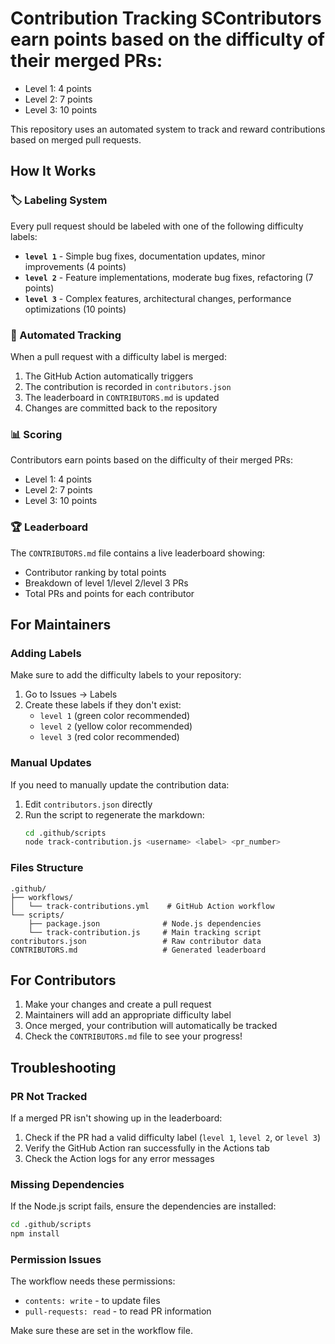 # Contribution Tracking S**Contributors earn points based on the difficulty of their merged PRs:**

- Level 1: 4 points
- Level 2: 7 points
- Level 3: 10 points

This repository uses an automated system to track and reward contributions based on merged pull requests.

## How It Works

### 🏷️ Labeling System

Every pull request should be labeled with one of the following difficulty labels:

- **`level 1`** - Simple bug fixes, documentation updates, minor improvements (4 points)
- **`level 2`** - Feature implementations, moderate bug fixes, refactoring (7 points)  
- **`level 3`** - Complex features, architectural changes, performance optimizations (10 points)

### 🤖 Automated Tracking

When a pull request with a difficulty label is merged:

1. The GitHub Action automatically triggers
2. The contribution is recorded in `contributors.json`
3. The leaderboard in `CONTRIBUTORS.md` is updated
4. Changes are committed back to the repository

### 📊 Scoring

Contributors earn points based on the difficulty of their merged PRs:

- Level 1: 4 points
- Level 2: 7 points
- Level 3: 10 points

### 🏆 Leaderboard

The `CONTRIBUTORS.md` file contains a live leaderboard showing:

- Contributor ranking by total points
- Breakdown of level 1/level 2/level 3 PRs
- Total PRs and points for each contributor

## For Maintainers

### Adding Labels

Make sure to add the difficulty labels to your repository:

1. Go to Issues → Labels
2. Create these labels if they don't exist:
   - `level 1` (green color recommended)
   - `level 2` (yellow color recommended)
   - `level 3` (red color recommended)

### Manual Updates

If you need to manually update the contribution data:

1. Edit `contributors.json` directly
2. Run the script to regenerate the markdown:
   ```bash
   cd .github/scripts
   node track-contribution.js <username> <label> <pr_number>
   ```

### Files Structure

```
.github/
├── workflows/
│   └── track-contributions.yml    # GitHub Action workflow
└── scripts/
    ├── package.json              # Node.js dependencies
    └── track-contribution.js     # Main tracking script
contributors.json                 # Raw contributor data
CONTRIBUTORS.md                   # Generated leaderboard
```

## For Contributors

1. Make your changes and create a pull request
2. Maintainers will add an appropriate difficulty label
3. Once merged, your contribution will automatically be tracked
4. Check the `CONTRIBUTORS.md` file to see your progress!

## Troubleshooting

### PR Not Tracked

If a merged PR isn't showing up in the leaderboard:

1. Check if the PR had a valid difficulty label (`level 1`, `level 2`, or `level 3`)
2. Verify the GitHub Action ran successfully in the Actions tab
3. Check the Action logs for any error messages

### Missing Dependencies

If the Node.js script fails, ensure the dependencies are installed:

```bash
cd .github/scripts
npm install
```

### Permission Issues

The workflow needs these permissions:
- `contents: write` - to update files
- `pull-requests: read` - to read PR information

Make sure these are set in the workflow file.
